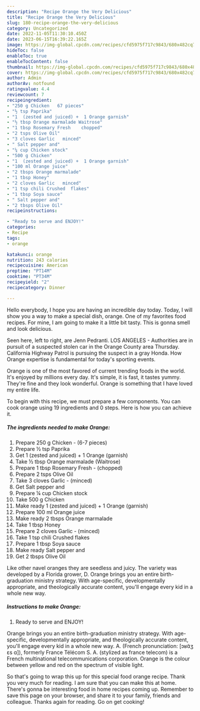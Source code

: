```yaml
---
description: "Recipe Orange the Very Delicious"
title: "Recipe Orange the Very Delicious"
slug: 180-recipe-orange-the-very-delicious
category: Uncategorized
date: 2022-11-05T11:30:10.450Z
date: 2023-06-15T16:39:22.165Z
image: https://img-global.cpcdn.com/recipes/cfd5975f717c9843/680x482cq70/orange-recipe-main-photo.jpg
hideToc: false
enableToc: true
enableTocContent: false
thumbnail: https://img-global.cpcdn.com/recipes/cfd5975f717c9843/680x482cq70/orange-recipe-main-photo.jpg
cover: https://img-global.cpcdn.com/recipes/cfd5975f717c9843/680x482cq70/orange-recipe-main-photo.jpg
author: Admin
authorAv: notfound
ratingvalue: 4.4
reviewcount: 7
recipeingredient:
- "250 g Chicken   67 pieces"
- "½ tsp Paprika"
- "1  (zested and juiced) +  1 Orange garnish"
- "½ tbsp Orange marmalade Waitrose"
- "1 tbsp Rosemary Fresh    chopped"
- "2 tsps Olive Oil"
- "3 cloves Garlic   minced"
- " Salt pepper and"
- "¼ cup Chicken stock"
- "500 g Chicken"
- "1  (zested and juiced) +  1 Orange garnish"
- "100 ml Orange juice"
- "2 tbsps Orange marmalade"
- "1 tbsp Honey"
- "2 cloves Garlic   minced"
- "1 tsp chili Crushed  flakes"
- "1 tbsp Soya sauce"
- " Salt pepper and"
- "2 tbsps Olive Oil"
recipeinstructions:

- "Ready to serve and ENJOY!"
categories:
- Recipe
tags:
- orange

katakunci: orange 
nutrition: 243 calories
recipecuisine: American
preptime: "PT14M"
cooktime: "PT34M"
recipeyield: "2"
recipecategory: Dinner

---
```



Hello everybody, I hope you are having an incredible day today. Today, I will show you a way to make a special dish, orange. One of my favorites food recipes. For mine, I am going to make it a little bit tasty. This is gonna smell and look delicious.

Seen here, left to right, are Jenn Pedranti. LOS ANGELES - Authorities are in pursuit of a suspected stolen car in the Orange County area Thursday. California Highway Patrol is pursuing the suspect in a gray Honda. How Orange expertise is fundamental for today&#39;s sporting events.

Orange is one of the most favored of current trending foods in the world. It's enjoyed by millions every day. It's simple, it is fast, it tastes yummy. They're fine and they look wonderful. Orange is something that I have loved my entire life.


To begin with this recipe, we must prepare a few components. You can cook orange using 19 ingredients and 0 steps. Here is how you can achieve it.

<!--inarticleads1-->

##### The ingredients needed to make Orange:

1. Prepare 250 g Chicken -  (6-7 pieces)
1. Prepare ½ tsp Paprika
1. Get 1  (zested and juiced) +  1 Orange (garnish)
1. Take ½ tbsp Orange marmalade (Waitrose)
1. Prepare 1 tbsp Rosemary Fresh  -  (chopped)
1. Prepare 2 tsps Olive Oil
1. Take 3 cloves Garlic -  (minced)
1. Get  Salt pepper and
1. Prepare ¼ cup Chicken stock
1. Take 500 g Chicken
1. Make ready 1  (zested and juiced) +  1 Orange (garnish)
1. Prepare 100 ml Orange juice
1. Make ready 2 tbsps Orange marmalade
1. Take 1 tbsp Honey
1. Prepare 2 cloves Garlic -  (minced)
1. Take 1 tsp chili Crushed  flakes
1. Prepare 1 tbsp Soya sauce
1. Make ready  Salt pepper and
1. Get 2 tbsps Olive Oil


Like other navel oranges they are seedless and juicy. The variety was developed by a Florida grower, D. Orange brings you an entire birth-graduation ministry strategy. With age-specific, developmentally appropriate, and theologically accurate content, you&#39;ll engage every kid in a whole new way. 

<!--inarticleads2-->

##### Instructions to make Orange:


1. Ready to serve and ENJOY!

Orange brings you an entire birth-graduation ministry strategy. With age-specific, developmentally appropriate, and theologically accurate content, you&#39;ll engage every kid in a whole new way. A. (French pronunciation: [ɔʁɑ̃ʒ ɛs ɑ]), formerly France Télécom S. A. (stylized as france telecom) is a French multinational telecommunications corporation. Orange is the colour between yellow and red on the spectrum of visible light. 

So that's going to wrap this up for this special food orange recipe. Thank you very much for reading. I am sure that you can make this at home. There's gonna be interesting food in home recipes coming up. Remember to save this page on your browser, and share it to your family, friends and colleague. Thanks again for reading. Go on get cooking!
